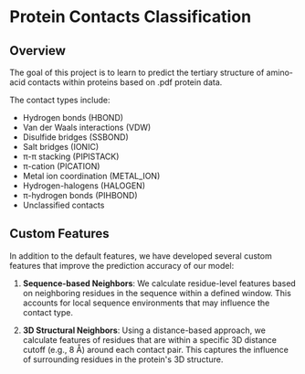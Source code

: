 # Protein Contacts Classification

## Overview

The goal of this project is to learn to predict the tertiary structure of amino-acid contacts within proteins based on .pdf protein data.

The contact types include:

- Hydrogen bonds (HBOND)
- Van der Waals interactions (VDW)
- Disulfide bridges (SSBOND)
- Salt bridges (IONIC)
- π-π stacking (PIPISTACK)
- π-cation (PICATION)
- Metal ion coordination (METAL_ION)
- Hydrogen-halogens (HALOGEN)
- π-hydrogen bonds (PIHBOND)
- Unclassified contacts

## Custom Features

In addition to the default features, we have developed several custom features that improve the prediction accuracy of our model:

1. **Sequence-based Neighbors**: We calculate residue-level features based on neighboring residues in the sequence within a defined window. This accounts for local sequence environments that may influence the contact type.
    
2. **3D Structural Neighbors**: Using a distance-based approach, we calculate features of residues that are within a specific 3D distance cutoff (e.g., 8 Å) around each contact pair. This captures the influence of surrounding residues in the protein's 3D structure.
    
